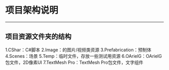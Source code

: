 # 项目架构说明
---
## 项目资源文件夹的结构
1.CShar：C#脚本
2.Image：的图片/视频类资源
3.Prefabrication：预制体
4.Scenes：场景
5.Temp：临时文件，存放一些测试用资源
6.OArielG：OArielG包文件，2D像素UI
7.TextMesh Pro：TextMesh Pro包文件，文字组件
